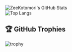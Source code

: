 ![ZeeKotomori's GitHub Stats](https://github-readme-stats.vercel.app/api?username=ZeeKotomori&show_icons=true&theme=tokyonight)  
![Top Langs](https://github-readme-stats.vercel.app/api/top-langs/?username=ZeeKotomori&layout=compact&theme=tokyonight&langs_count=8)
## 🏆 GitHub Trophies  
![trophy](https://github-profile-trophy.vercel.app/?username=ZeeKotomori&theme=dracula&margin-w=10)

